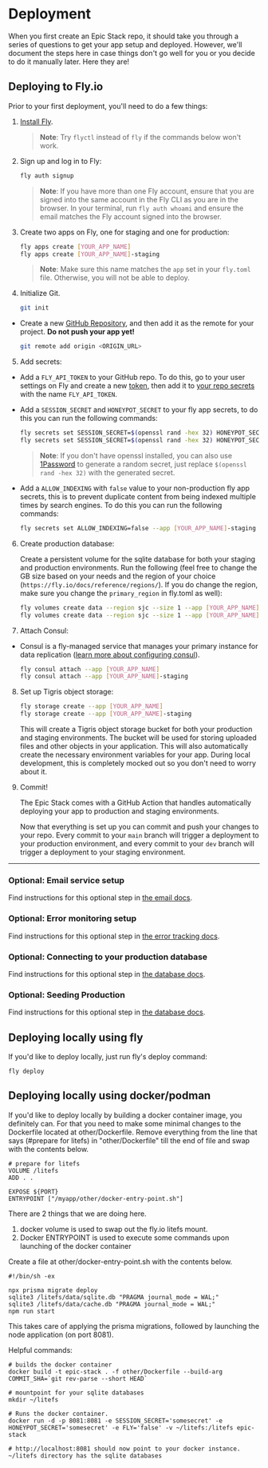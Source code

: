 # Deployment

When you first create an Epic Stack repo, it should take you through a series of
questions to get your app setup and deployed. However, we'll document the steps
here in case things don't go well for you or you decide to do it manually later.
Here they are!

## Deploying to Fly.io

Prior to your first deployment, you'll need to do a few things:

1. [Install Fly](https://fly.io/docs/getting-started/installing-flyctl/).

   > **Note**: Try `flyctl` instead of `fly` if the commands below won't work.

2. Sign up and log in to Fly:

   ```sh
   fly auth signup
   ```

   > **Note**: If you have more than one Fly account, ensure that you are signed
   > into the same account in the Fly CLI as you are in the browser. In your
   > terminal, run `fly auth whoami` and ensure the email matches the Fly
   > account signed into the browser.

3. Create two apps on Fly, one for staging and one for production:

   ```sh
   fly apps create [YOUR_APP_NAME]
   fly apps create [YOUR_APP_NAME]-staging
   ```

   > **Note**: Make sure this name matches the `app` set in your `fly.toml`
   > file. Otherwise, you will not be able to deploy.

4. Initialize Git.

   ```sh
   git init
   ```

- Create a new [GitHub Repository](https://repo.new), and then add it as the
  remote for your project. **Do not push your app yet!**

  ```sh
  git remote add origin <ORIGIN_URL>
  ```

5. Add secrets:

- Add a `FLY_API_TOKEN` to your GitHub repo. To do this, go to your user
  settings on Fly and create a new
  [token](https://web.fly.io/user/personal_access_tokens/new), then add it to
  [your repo secrets](https://docs.github.com/en/actions/security-guides/encrypted-secrets)
  with the name `FLY_API_TOKEN`.

- Add a `SESSION_SECRET` and `HONEYPOT_SECRET` to your fly app secrets, to do
  this you can run the following commands:

  ```sh
  fly secrets set SESSION_SECRET=$(openssl rand -hex 32) HONEYPOT_SECRET=$(openssl rand -hex 32) --app [YOUR_APP_NAME]
  fly secrets set SESSION_SECRET=$(openssl rand -hex 32) HONEYPOT_SECRET=$(openssl rand -hex 32) --app [YOUR_APP_NAME]-staging
  ```

  > **Note**: If you don't have openssl installed, you can also use
  > [1Password](https://1password.com/password-generator) to generate a random
  > secret, just replace `$(openssl rand -hex 32)` with the generated secret.

- Add a `ALLOW_INDEXING` with `false` value to your non-production fly app
  secrets, this is to prevent duplicate content from being indexed multiple
  times by search engines. To do this you can run the following commands:

  ```sh
  fly secrets set ALLOW_INDEXING=false --app [YOUR_APP_NAME]-staging
  ```

6. Create production database:

   Create a persistent volume for the sqlite database for both your staging and
   production environments. Run the following (feel free to change the GB size
   based on your needs and the region of your choice
   (`https://fly.io/docs/reference/regions/`). If you do change the region, make
   sure you change the `primary_region` in fly.toml as well):

   ```sh
   fly volumes create data --region sjc --size 1 --app [YOUR_APP_NAME]
   fly volumes create data --region sjc --size 1 --app [YOUR_APP_NAME]-staging
   ```

7. Attach Consul:

- Consul is a fly-managed service that manages your primary instance for data
  replication
  ([learn more about configuring consul](https://fly.io/docs/litefs/getting-started/#lease-configuration)).

  ```sh
  fly consul attach --app [YOUR_APP_NAME]
  fly consul attach --app [YOUR_APP_NAME]-staging
  ```

8. Set up Tigris object storage:

   ```sh
   fly storage create --app [YOUR_APP_NAME]
   fly storage create --app [YOUR_APP_NAME]-staging
   ```

   This will create a Tigris object storage bucket for both your production and
   staging environments. The bucket will be used for storing uploaded files and
   other objects in your application. This will also automatically create the
   necessary environment variables for your app. During local development, this
   is completely mocked out so you don't need to worry about it.

9. Commit!

   The Epic Stack comes with a GitHub Action that handles automatically
   deploying your app to production and staging environments.

   Now that everything is set up you can commit and push your changes to your
   repo. Every commit to your `main` branch will trigger a deployment to your
   production environment, and every commit to your `dev` branch will trigger a
   deployment to your staging environment.

---

### Optional: Email service setup

Find instructions for this optional step in [the email docs](./email.md).

### Optional: Error monitoring setup

Find instructions for this optional step in
[the error tracking docs](./monitoring.md).

### Optional: Connecting to your production database

Find instructions for this optional step in [the database docs](./database.md).

### Optional: Seeding Production

Find instructions for this optional step in [the database docs](./database.md).

## Deploying locally using fly

If you'd like to deploy locally, just run fly's deploy command:

```
fly deploy
```

## Deploying locally using docker/podman

If you'd like to deploy locally by building a docker container image, you
definitely can. For that you need to make some minimal changes to the Dockerfile
located at other/Dockerfile. Remove everything from the line that says (#prepare
for litefs) in "other/Dockerfile" till the end of file and swap with the
contents below.

```
# prepare for litefs
VOLUME /litefs
ADD . .

EXPOSE ${PORT}
ENTRYPOINT ["/myapp/other/docker-entry-point.sh"]
```

There are 2 things that we are doing here.

1. docker volume is used to swap out the fly.io litefs mount.
2. Docker ENTRYPOINT is used to execute some commands upon launching of the
   docker container

Create a file at other/docker-entry-point.sh with the contents below.

```
#!/bin/sh -ex

npx prisma migrate deploy
sqlite3 /litefs/data/sqlite.db "PRAGMA journal_mode = WAL;"
sqlite3 /litefs/data/cache.db "PRAGMA journal_mode = WAL;"
npm run start
```

This takes care of applying the prisma migrations, followed by launching the
node application (on port 8081).

Helpful commands:

```
# builds the docker container
docker build -t epic-stack . -f other/Dockerfile --build-arg COMMIT_SHA=`git rev-parse --short HEAD`

# mountpoint for your sqlite databases
mkdir ~/litefs

# Runs the docker container.
docker run -d -p 8081:8081 -e SESSION_SECRET='somesecret' -e HONEYPOT_SECRET='somesecret' -e FLY='false' -v ~/litefs:/litefs epic-stack

# http://localhost:8081 should now point to your docker instance. ~/litefs directory has the sqlite databases
```
